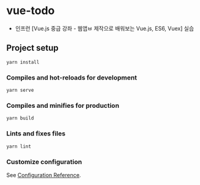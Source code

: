 # vue-todo

- 인프런 [Vue.js 중급 강좌 - 웹앱ㅂ 제작으로 배워보는 Vue.js, ES6, Vuex] 실습

## Project setup

```
yarn install
```

### Compiles and hot-reloads for development

```
yarn serve
```

### Compiles and minifies for production

```
yarn build
```

### Lints and fixes files

```
yarn lint
```

### Customize configuration

See [Configuration Reference](https://cli.vuejs.org/config/).
